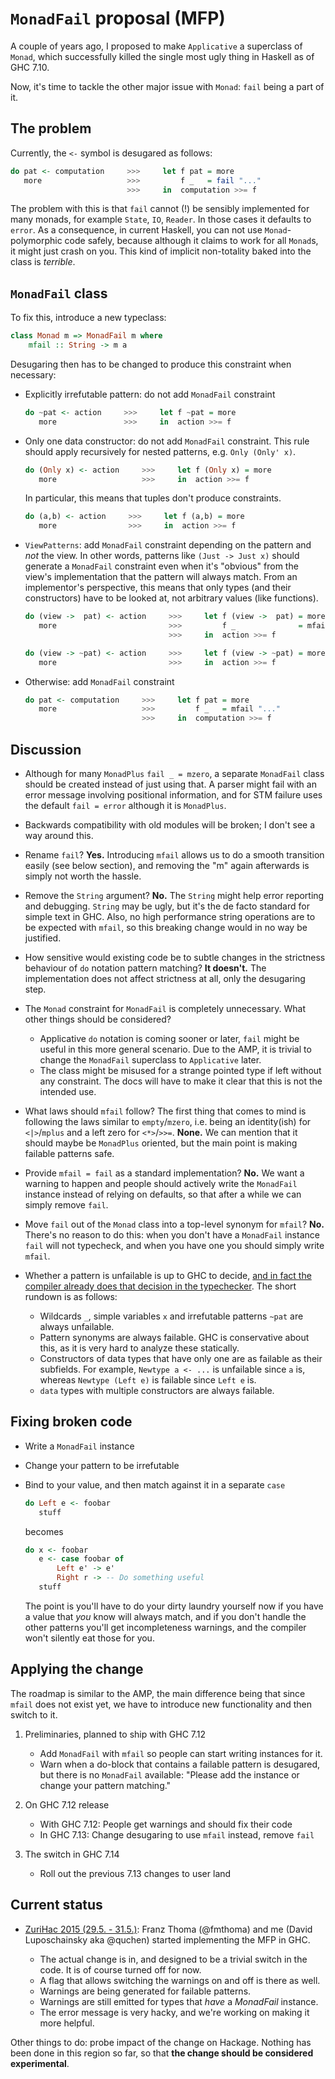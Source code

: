 `MonadFail` proposal (MFP)
==========================

A couple of years ago, I proposed to make `Applicative` a superclass of
`Monad`, which successfully killed the single most ugly thing in Haskell
as of GHC 7.10.

Now, it's time to tackle the other major issue with `Monad`: `fail` being a
part of it.



The problem
-----------


Currently, the `<-` symbol is desugared as follows:

```haskell
do pat <- computation     >>>     let f pat = more
   more                   >>>         f _   = fail "..."
                          >>>     in  computation >>= f
```

The problem with this is that `fail` cannot (!) be sensibly implemented for
many monads, for example `State`, `IO`, `Reader`. In those cases it defaults to
`error`. As a consequence, in current Haskell, you can not use
`Monad`-polymorphic code safely, because although it claims to work for all
`Monad`s, it might just crash on you. This kind of implicit non-totality baked
into the class is *terrible*.



`MonadFail` class
-----------------

To fix this, introduce a new typeclass:

```haskell
class Monad m => MonadFail m where
    mfail :: String -> m a
```

Desugaring then has to be changed to produce this constraint when necessary:

- Explicitly irrefutable pattern: do not add `MonadFail` constraint

    ```haskell
    do ~pat <- action     >>>     let f ~pat = more
       more               >>>     in  action >>= f
    ```



- Only one data constructor: do not add `MonadFail` constraint. This rule
  should apply recursively for nested patterns, e.g. `Only (Only' x)`.

    ```haskell
    do (Only x) <- action     >>>     let f (Only x) = more
       more                   >>>     in  action >>= f
    ```

  In particular, this means that tuples don't produce constraints.

    ```haskell
    do (a,b) <- action     >>>     let f (a,b) = more
       more                >>>     in  action >>= f
    ```



- `ViewPatterns`: add `MonadFail` constraint depending on the pattern and *not*
  the view. In other words, patterns like `(Just -> Just x)` should generate a
  `MonadFail` constraint even when it's "obvious" from the view's
  implementation that the pattern will always match. From an implementor's
  perspective, this means that only types (and their constructors) have to be
  looked at, not arbitrary values (like functions).

    ```haskell
    do (view ->  pat) <- action     >>>     let f (view ->  pat) = more
       more                         >>>         f _              = mfail "..."
                                    >>>     in  action >>= f

    do (view -> ~pat) <- action     >>>     let f (view -> ~pat) = more
       more                         >>>     in  action >>= f
    ```



- Otherwise: add `MonadFail` constraint

    ```haskell
    do pat <- computation     >>>     let f pat = more
       more                   >>>         f _   = mfail "..."
                              >>>     in  computation >>= f
    ```



Discussion
----------

- Although for many `MonadPlus` `fail _ = mzero`, a separate `MonadFail` class
  should be created instead of just using that. A parser might fail with an
  error message involving positional information, and for STM failure uses the
  default `fail = error` although it is `MonadPlus`.

- Backwards compatibility with old modules will be broken; I don't see a
  way around this.

- Rename `fail`? **Yes.** Introducing `mfail` allows us to do a smooth
  transition easily (see below section), and removing the "m" again afterwards
  is simply not worth the hassle.

- Remove the `String` argument? **No.** The `String`  might help error
  reporting and debugging. `String` may be ugly, but it's the de facto standard
  for simple text in GHC. Also, no high performance string operations are to be
  expected with `mfail`, so this breaking change would in no way be justified.

- How sensitive would existing code be to subtle changes in the strictness
  behaviour of `do` notation pattern matching? **It doesn't.** The
  implementation does not affect strictness at all, only the desugaring step.

- The `Monad` constraint for `MonadFail` is completely unnecessary. What other
  things should be considered?

  - Applicative `do` notation is coming sooner or later, `fail` might be useful
    in this more general scenario. Due to the AMP, it is trivial to change
    the `MonadFail` superclass to `Applicative` later.
  - The class might be misused for a strange pointed type if left without
    any constraint. The docs will have to make it clear that this is not the
    intended use.

- What laws should `mfail` follow? The first thing that comes to mind is
  following the laws similar to `empty`/`mzero`, i.e. being an identity(ish)
  for `<|>`/`mplus` and a left zero for `<*>`/`>>=`. **None.** We can mention
  that it should maybe be `MonadPlus` oriented, but the main point is making
  failable patterns safe.

- Provide `mfail = fail` as a standard implementation? **No.** We want a
  warning to happen and people should actively write the `MonadFail` instance
  instead of relying on defaults, so that after a while we can simply remove
  `fail`.

- Move `fail` out of the `Monad` class into a top-level synonym for `mfail`?
  **No.** There's no reason to do this: when you don't have a `MonadFail`
  instance `fail` will not typecheck, and when you have one you should simply
  write `mfail`.

- Whether a pattern is unfailable is up to GHC to decide, [and in fact the
  compiler already does that decision in the typechecker][ghc-manual-irrefutable].
  The short rundown is as follows:
    - Wildcards `_`, simple variables `x` and irrefutable patterns `~pat` are
      always unfailable.
    - Pattern synonyms are always failable. GHC is conservative about this, as
      it is very hard to analyze these statically.
    - Constructors of data types that have only one are as failable as their
      subfields. For example, `Newtype a <- ...` is unfailable since `a` is,
      whereas `Newtype (Left e)` is failable since `Left e` is.
    - `data` types with multiple constructors are always failable.

[ghc-manual-irrefutable]: https://github.com/ghc/ghc/blob/228ddb95ee137e7cef02dcfe2521233892dd61e0/compiler/hsSyn/HsPat.hs#L443



Fixing broken code
------------------

- Write a `MonadFail` instance
- Change your pattern to be irrefutable
- Bind to your value, and then match against it in a separate `case`

    ```haskell
    do Left e <- foobar
       stuff
    ```

  becomes

    ```haskell
    do x <- foobar
       e <- case foobar of
           Left e' -> e'
           Right r -> -- Do something useful
       stuff
    ```

  The point is you'll have to do your dirty laundry yourself now if you have
  a value that *you* know will always match, and if you don't handle the other
  patterns you'll get incompleteness warnings, and the compiler won't silently
  eat those for you.



Applying the change
-------------------

The roadmap is similar to the AMP, the main difference being that since `mfail`
does not exist yet, we have to introduce new functionality and then switch to
it.

1. Preliminaries, planned to ship with GHC 7.12

    - Add `MonadFail` with `mfail` so people can start writing instances
      for it.
    - Warn when a do-block that contains a failable pattern is desugared, but
      there is no `MonadFail` available: "Please add the instance or change
      your pattern matching."

2. On GHC 7.12 release

    - With GHC 7.12: People get warnings and should fix their code
    - In GHC 7.13: Change desugaring to use `mfail` instead, remove `fail`

3. The switch in GHC 7.14

    - Roll out the previous 7.13 changes to user land



Current status
--------------

- [ZuriHac 2015 (29.5. - 31.5.)][zurihac]: Franz Thoma (@fmthoma) and me
  (David Luposchainsky aka @quchen) started implementing the MFP in GHC.

    - The actual change is in, and designed to be a trivial switch in the code.
      It is of course turned off for now.
    - A flag that allows switching the warnings on and off is there as well.
    - Warnings are being generated for failable patterns.
    - Warnings are still emitted for types that *have* a *MonadFail* instance.
    - The error message is very hacky, and we're working on making it more
      helpful.

Other things to do: probe impact of the change on Hackage. Nothing has been
done in this region so far, so that **the change should be considered experimental**.

[zurihac]: https://wiki.haskell.org/ZuriHac2015
